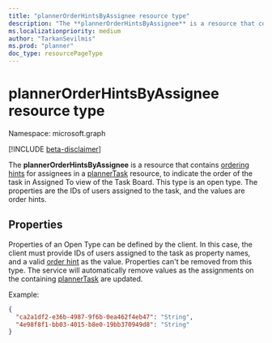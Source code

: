 ```yaml
---
title: "plannerOrderHintsByAssignee resource type"
description: "The **plannerOrderHintsByAssignee** is a resource that contains ordering hints for assignees in a plannerTask resource, to indicate the order of the task in Assigned To view of the Task Board."
ms.localizationpriority: medium
author: "TarkanSevilmis"
ms.prod: "planner"
doc_type: resourcePageType
---
```


# plannerOrderHintsByAssignee resource type

Namespace: microsoft.graph

[!INCLUDE [beta-disclaimer](../../includes/beta-disclaimer.md)]

The **plannerOrderHintsByAssignee** is a resource that contains [ordering hints](planner-order-hint-format.md) for assignees in a [plannerTask](plannertask.md) resource, to indicate the order of the task in Assigned To view of the Task Board.
This type is an open type. The properties are the IDs of users assigned to the task, and the values are order hints.

## Properties
Properties of an Open Type can be defined by the client. In this case, the client must provide IDs of users assigned to the task as property names, and a valid [order hint](planner-order-hint-format.md) as the value.
Properties can't be removed from this type. The service will automatically remove values as the assignments on the containing [plannerTask](plannertask.md) are updated.

Example:

<!-- {
  "blockType": "resource",
  "optionalProperties": [

  ],
  "@odata.type": "microsoft.graph.plannerOrderHintsByAssignee",
  "openType": true
}-->

```json
{
  "ca2a1df2-e36b-4987-9f6b-0ea462f4eb47": "String",
  "4e98f8f1-bb03-4015-b8e0-19bb370949d8": "String"
}

```

<!-- uuid: 8fcb5dbc-d5aa-4681-8e31-b001d5168d79
2015-10-25 14:57:30 UTC -->
<!--
{
  "type": "#page.annotation",
  "description": "plannerOrderHintsByAssignee resource",
  "keywords": "",
  "section": "documentation",
  "tocPath": "",
  "suppressions": []
}
-->


